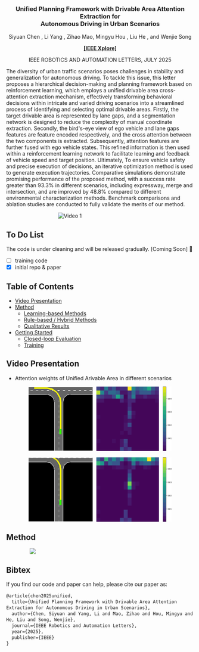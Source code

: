 <div align="center">
<h3>Unified Planning Framework with Drivable Area Attention Extraction for <br> Autonomous Driving in Urban Scenarios</h3>

Siyuan Chen , Li Yang , Zihao Mao, Mingyu Hou , Liu He , and Wenjie Song

[**[IEEE Xplore]**](https://ieeexplore.ieee.org/document/10993315/)

IEEE ROBOTICS AND AUTOMATION LETTERS, JULY 2025

</div>

The diversity of urban traffic scenarios poses challenges in stability and generalization for autonomous driving. To tackle this issue, this letter proposes a hierarchical decision-making and planning framework based on reinforcement learning, which employs a unified drivable area cross-attention extraction mechanism, effectively transforming behavioral decisions within intricate and varied driving scenarios into a streamlined process of identifying and selecting optimal drivable areas. Firstly, the target drivable area is represented by lane gaps, and a segmentation network is designed to reduce the complexity of manual coordinate extraction. Secondly, the bird's-eye view of ego vehicle and lane gaps features are feature encoded respectively, and the cross attention between the two components is extracted. Subsequently, attention features are further fused with ego vehicle states. This refined information is then used within a reinforcement learning network to facilitate learning and feedback of vehicle speed and target position. Ultimately, To ensure vehicle safety and precise execution of decisions, an iterative optimization method is used to generate execution trajectories. Comparative simulations demonstrate promising performance of the proposed method, with a success rate greater than 93.3\% in different scenarios, including expressway, merge and intersection, and are improved by 48.8\% compared to different environmental characterization methods. Benchmark comparisons and ablation studies are conducted to fully validate the merits of our method.

<div style="display: flex; justify-content: center; align-items: center; gap: 2%;">

  <img src="./assets/demo.gif" width="45%" alt="Video 1">

</div>


## To Do List

The code is under cleaning and will be released gradually. [Coming Soon] 🚀

- [ ] training code
- [x] initial repo & paper

## Table of Contents

- [Video Presentation](#video-presentation)
- [Method](#method)
   - [Learning-based Methods](#learning-based-methods)
   - [Rule-based / Hybrid Methods](#rule-based-hybrid-methods)
   - [Qualitative Results](#qualitative-results)
- [Getting Started](#getting-started)
  - [Closed-loop Evaluation](#closed-loop-evaluation)
  - [Training](#training)

## Video Presentation

- Attention weights of Unified Arivable Area in different scenarios

<div style="display: flex; justify-content: center; align-items: center; gap: 2%;">

  <img src="./assets/1/demo.gif"  width="34%" alt="Video 2">
  <img src="./assets/1/demo_attention.gif"  width="40%" alt="Video 2">

</div>
<br>
<div style="display: flex; justify-content: center; align-items: center; gap: 2%;">

  <img src="./assets/2/demo.gif"  width="34%" alt="Video 2">
  <img src="./assets/2/demo_attention.gif"  width="40%" alt="Video 2">

</div>

## Method

<div style="display: flex; justify-content: center; align-items: center; gap: 2%;">
  <image src="assets/framework.png" width=75%>
</div>


## Bibtex

If you find our code and paper can help, please cite our paper as:
```
@article{chen2025unified,
  title={Unified Planning Framework with Drivable Area Attention Extraction for Autonomous Driving in Urban Scenarios},
  author={Chen, Siyuan and Yang, Li and Mao, Zihao and Hou, Mingyu and He, Liu and Song, Wenjie},
  journal={IEEE Robotics and Automation Letters},
  year={2025},
  publisher={IEEE}
}
```
